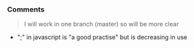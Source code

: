 ### Comments

> I will work in one branch (master) so will be more clear

* ";" in javascript is "a good practise" but is decreasing in use